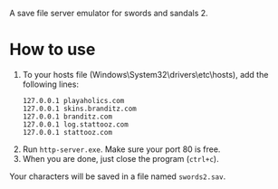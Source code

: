 A save file server emulator for swords and sandals 2.

# How to use
1. To your hosts file (Windows\System32\drivers\etc\hosts), add the following lines:
   ```
   127.0.0.1 playaholics.com
   127.0.0.1 skins.branditz.com
   127.0.0.1 branditz.com
   127.0.0.1 log.stattooz.com
   127.0.0.1 stattooz.com
   ```
2. Run `http-server.exe`. Make sure your port 80 is free.
3. When you are done, just close the program (`ctrl+c`).

Your characters will be saved in a file named `swords2.sav`.
